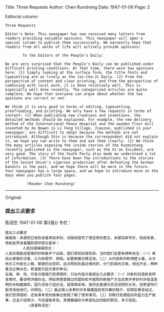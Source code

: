 Title: Three Requests
Author: Chen Runsheng
Date: 1947-01-06
Page: 2

Editorial column:

    Three Requests

    Editor's Note: This newspaper has now received many letters from readers providing valuable opinions. This newspaper will open a special column to publish them successively. We earnestly hope that readers from all walks of life will actively provide opinions!

            To the Editors of the People's Daily:

    We are very surprised that the People's Daily can be published under difficult printing conditions. At that time, there were two opinions here: (1) Simply looking at the surface form, the title fonts and typesetting are as lively as the Jin-Cha-Ji Daily. (2) From the perspective of content and clear printing, and from the perspective of combining with local work, it is done relatively well. This is especially well done recently. The categorized articles are quite complete. We hope that everyone can argue about whether the two opinions are correct or not.

    We think it is very good in terms of editing, typesetting, proofreading, and printing. We only have a few requests in terms of content: (1) When publishing new creations and inventions, the detailed methods should be explained. For example, the new delivery method of the International Peace Hospital and the wooden flour mill invented by Xu Bowen in Li Feng Village, Jiaozuo, published in your newspaper, are difficult to adopt because the methods are not introduced. Although this is because the correspondent did not explain it, we hope you can write to them and ask them clearly. (2) We think the many articles exposing the inside stories of the Kuomintang recently published in the newspaper, such as the Xi'an Incident, are very good. The story of the Youth Party also made me understand a lot of information. (3) There have been few introductions to the stories of the Soviet Union's vigorous production after defeating the German bandits in the past, and we hope there will be more in the future. Your newspaper has a large space, and we hope to introduce more on the days when you publish four pages.

              (Reader Chen Runsheng)



<hr /> 

Original: 


### 提出三点要求
陈润生
1947-01-06
第2版()
专栏：

    提出三点要求
    编者按：本报现已收到读者来函多封，对报纸提供了很宝贵的意见，本报将辟专栏，陆续发表，恳盼各界读者踊跃提供意见是幸！
            人民日报编辑同志：
    人民日报能在困难的印刷条件下出版，我们感觉到很惊异。当时我们这里有两种说法：（一）单纯从表面形式看，认为标题字、排版。如晋察冀日报活泼。（二）从内容和印刷清楚上看，从与地方工作结合上看，都做的比较好。这点特别在最近做的好，分门别类的文章，相当齐全，两种看法正确与否，希望能引起大家的争论。
    在编、排、校、印各方面我们觉得很好，只在内容方面提出几点要求：（一）对新的创造和发明发表时，要说明详细办法，例如贵报登载过的国际和平医院的新接产方法及焦作李封村许伯温发明的木制磨面机，因为没有介绍办法，就很难采用，虽然这是通讯员没说明的关系，但希望你们能写信给他们，问明白。（二）最近报上发表的许多揭露国民党内幕的稿子，如西安事变经过，我们觉得很好，还有青年党的故事也使我了解了很多情况。（三）苏联打败德寇后的猛力生产故事，过去介绍得少，今后望能多些。贵报篇幅较大希望在出四版的那天，多介绍些。
              （读者陈润生）
